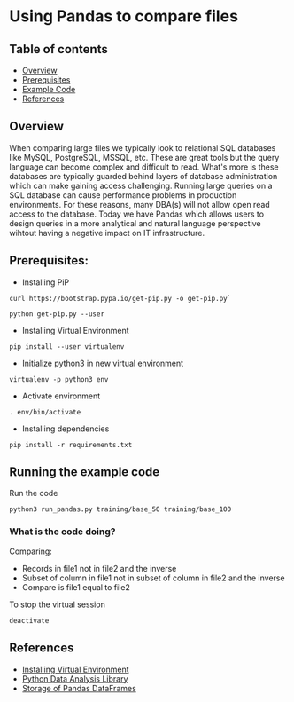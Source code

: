 # Using Pandas to compare files

## Table of contents
- [Overview](#overview)
- [Prerequisites](#prereq)
- [Example Code](#examplecode)
- [References](#references)

<div id='overview'/>

## Overview

When comparing large files we typically look to relational SQL databases like MySQL, PostgreSQL, MSSQL, etc. These are great tools but the query language can become complex and difficult to read. What's more is these databases are typically guarded behind layers of database administration which can make gaining access challenging. Running large queries on a SQL database can cause performance problems in production environments. For these reasons, many DBA(s) will not allow open read access to the database. Today we have Pandas which allows users to design queries in a more analytical and natural language perspective wihtout having a negative impact on IT infrastructure.



<div id='prereq'/>

## Prerequisites:

 - Installing PiP

```console
curl https://bootstrap.pypa.io/get-pip.py -o get-pip.py`

python get-pip.py --user
```

 - Installing Virtual Environment 
```console
pip install --user virtualenv
```

 - Initialize python3 in new virtual environment
```console
virtualenv -p python3 env
```

 - Activate environment  
```console
. env/bin/activate
```

 - Installing dependencies
```console
pip install -r requirements.txt
```

<div id='examplecode'/>

## Running the example code 

Run the code
```console
python3 run_pandas.py training/base_50 training/base_100
```
### What is the code doing?
Comparing:
 - Records in file1 not in file2 and the inverse
 - Subset of column in file1 not in subset of column in file2 and the inverse
 - Compare is file1 equal to file2


To stop the virtual session  
```console
deactivate
```


<div id='references'/>

## References
 - [Installing Virtual Environment](https://virtualenv.pypa.io/en/stable/installation/)
 - [Python Data Analysis Library](https://pandas.pydata.org/)
 - [Storage of Pandas DataFrames](http://matthewrocklin.com/blog/work/2015/03/16/Fast-Serialization)